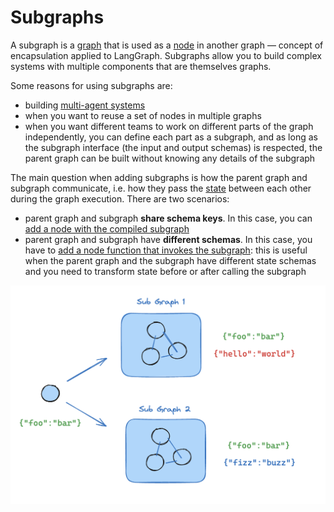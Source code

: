 # Subgraphs

A subgraph is a [graph](./low_level.md#graphs) that is used as a [node](./low_level.md#nodes) in another graph — concept of encapsulation applied to LangGraph. Subgraphs allow you to build complex systems with multiple components that are themselves graphs.

Some reasons for using subgraphs are:

- building [multi-agent systems](./multi_agent.md)
- when you want to reuse a set of nodes in multiple graphs
- when you want different teams to work on different parts of the graph independently, you can define each part as a subgraph, and as long as the subgraph interface (the input and output schemas) is respected, the parent graph can be built without knowing any details of the subgraph

The main question when adding subgraphs is how the parent graph and subgraph communicate, i.e. how they pass the [state](./low_level.md#state) between each other during the graph execution. There are two scenarios:

* parent graph and subgraph **share schema keys**. In this case, you can [add a node with the compiled subgraph](../how-tos/subgraph.ipynb#shared-state-schemas)
* parent graph and subgraph have **different schemas**. In this case, you have to [add a node function that invokes the subgraph](../how-tos/subgraph.ipynb#different-state-schemas): this is useful when the parent graph and the subgraph have different state schemas and you need to transform state before or after calling the subgraph

![Subgraph](./img/subgraph.png)